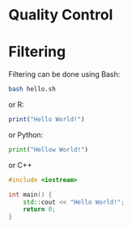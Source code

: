 # Quality Control

# Filtering

Filtering can be done using Bash:

```bash
bash hello.sh
```

or R:

```R
print("Hello World!")
```

or Python:

```python
print("Hellow World!")
```

or C++

```cpp
#include <iostream>

int main() {
    std::cout << "Hello World!";
    return 0;
}
```

